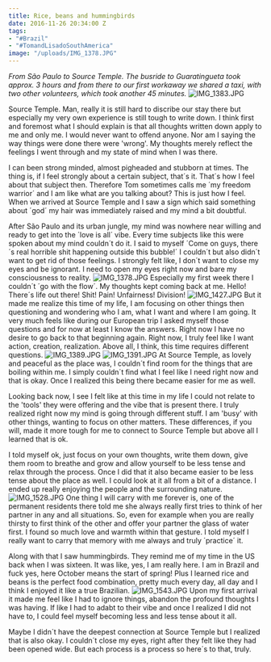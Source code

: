 ```yaml
---
title: Rice, beans and hummingbirds
date: 2016-11-26 20:34:00 Z
tags:
- "#Brazil"
- "#TomandLisadoSouthAmerica"
image: "/uploads/IMG_1378.JPG"
---
```


*From São Paulo to Source Temple. The busride to Guaratingueta took approx. 3 hours and from there to our first workaway we shared a taxi, with two other volunteers, which took another 45 minutes.* <!--more-->
![IMG_1383.JPG](/uploads/IMG_1383.JPG)

Source Temple. Man, really it is still hard to discribe our stay there but especially my very own experience is still tough to write down. I think first and foremost what I should explain is that all thoughts written down apply to me and only me. I would never want to offend anyone. Nor am I saying the way things were done there were 'wrong'. My thoughts merely reflect the feelings I went through and my state of mind when I was there. 

I can been strong minded, almost pigheaded and stubborn at times. The thing is, if I feel strongly about a certain subject, that´s it. That´s how I feel about that subject then. Therefore Tom sometimes calls me ´my freedom warrior´ and I am like what are you talking about? This is just how I feel. When we arrived at Source Temple and I saw a sign which said something about ´god´ my hair was immediately raised and my mind a bit doubtful.

After São Paulo and its urban jungle, my mind was nowhere near willing and ready to get into the ´love is all´ vibe. Every time subjects like this were spoken about my mind couldn´t do it. I said to myself ´Come on guys, there´s real horrible shit happening outside this bubble!´ I couldn´t but also didn´t want to get rid of those feelings. I strongly felt like, I don´t want to close my eyes and be ignorant. I need to open my eyes right now and bare my consciousness to reality.
![IMG_1378.JPG](/uploads/IMG_1378.JPG)
Especially my first week there I couldn´t ´go with the flow´. My thoughts kept coming back at me. Hello! There´s life out there! Shit! Pain! Unfairness! Division!
![IMG_1427.JPG](/uploads/IMG_1427.JPG)
But it made me realize this time of my life, I am focusing on other things then questioning and wondering who I am, what I want and where I am going. It very much feels like during our European trip I asked myself those questions and for now at least I know the answers. Right now I have no desire to go back to that beginning again. Right now, I truly feel like I want action, creation, realization. Above all, I think, this time requires different questions.
![IMG_1389.JPG](/uploads/IMG_1389.JPG)
![IMG_1391.JPG](/uploads/IMG_1391.JPG)
At Source Temple, as lovely and peaceful as the place was, I couldn´t find room for the things that are boiling within me. I simply couldn´t find what I feel like I need right now and that is okay. Once I realized this being there became easier for me as well.


Looking back now, I see I felt like at this time in my life I could not relate to the 'tools' they were offering and the vibe that is present there. I truly realized right now my mind is going through different stuff. I am 'busy' with other things, wanting to focus on other matters. These differences, if you will, made it more tough for me to connect to Source Temple but above all I learned that is ok. 

I told myself ok, just focus on your own thoughts, write them down, give them room to breathe and grow and allow yourself to be less tense and relax through the process. Once I did that it also became easier to be less tense about the place as well. I could look at it all from a bit of a distance. I ended up really enjoying the people and the surrounding nature.
![IMG_1528.JPG](/uploads/IMG_1528.JPG)
One thing I will carry with me forever is, one of the permanent residents there told me she always really first tries to think of her partner in any and all situations. So, even for example when you are really thirsty to first think of the other and offer your partner the glass of water first. I found so much love and warmth within that gesture. I told myself I really want to carry that memory with me always and truly ´practice´ it.

Along with that I saw hummingbirds. They remind me of my time in the US back when I was sixteen. It was like, yes, I am really here. I am in Brazil and fuck yes, here October means the start of spring! Plus I learned rice and beans is the perfect food combination, pretty much every day, all day and I think I enjoyed it like a true Brazilian.
![IMG_1543.JPG](/uploads/IMG_1543.JPG)
Upon my first arrival it made me feel like I had to ignore things, abandon the profound thoughts I was having. If like I had to adabt to their vibe and once I realized I did not have to, I could feel myself becoming less and less tense about it all. 

Maybe I didn´t have the deepest connection at Source Temple but I realized that is also okay. I couldn´t close my eyes, right after they felt like they had been opened wide. But each process is a process so here´s to that, truly.
